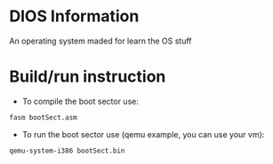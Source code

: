 # DlOS Information
An operating system maded for learn the OS stuff

# Build/run instruction
- To compile the boot sector use:
```sh
fasm bootSect.asm
```
- To run the boot sector use (qemu example, you can use your vm):
```sh
qemu-system-i386 bootSect.bin
```
